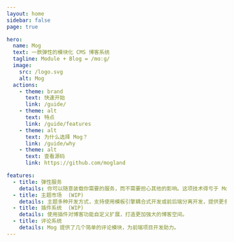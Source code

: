 ```yaml
---
layout: home
sidebar: false
page: true

hero:
  name: Mog
  text: 一款弹性的模块化 CMS 博客系统
  tagline: Module + Blog = /mɑːɡ/
  image:
    src: /logo.svg
    alt: Mog
  actions:
    - theme: brand
      text: 快速开始
      link: /guide/
    - theme: alt
      text: 特点
      link: /guide/features
    - theme: alt
      text: 为什么选择 Mog？
      link: /guide/why
    - theme: alt
      text: 查看源码
      link: https://github.com/mogland

features:
  - title: 弹性服务
    details: 你可以随意装载你需要的服务，而不需要担心其他的影响。这项技术得亏于 Mog 采用了微服务架构。
  - title: 主题市场  (WIP)
    details: 主题多种开发方式，支持使用模板引擎耦合式开发或前后端分离开发，提供更多的主题选择。
  - title: 插件系统  (WIP)
    details: 使用插件对博客功能自定义扩展，打造更加强大的博客空间。
  - title: 评论系统
    details: Mog 提供了几个简单的评论模块，为前端项目开发助力。
---
```


<!-- <HomePage /> -->